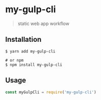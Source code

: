 # my-gulp-cli

> static web app workflow

## Installation

```shell
$ yarn add my-gulp-cli

# or npm
$ npm install my-gulp-cli
```

## Usage

<!-- TODO: Introduction of API use -->

```javascript
const myGulpCli = require('my-gulp-cli')
```
